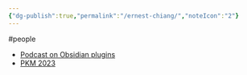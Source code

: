 ```yaml
---
{"dg-publish":true,"permalink":"/ernest-chiang/","noteIcon":"2"}
---
```


#people 
- [Podcast on Obsidian plugins](https://open.firstory.me/story/cl6dx7tda00eg01xjdxv9ansj) 
- [PKM 2023](https://www.ernestchiang.com/zh/posts/2023/ernest-pkm-workflow/#-tldr)
